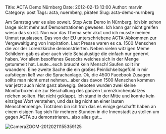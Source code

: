 Title: ACTA Demo Nürnberg
Date: 2012-02-13 13:00
Author: marvin
Category: post
Tags: acta, nuernberg, piraten
Slug: acta-demo-nurnberg

Am Samstag war es also soweit. Stop Acta Demo in Nürnberg. Ich bin schon
lange nicht mehr auf Demonstrationen gewesen. Ich kann gar nicht greifen
wieso das so ist. Nun war das Thema sehr akut und ich musste meinen
Unmut rauslassen. Das von der EU unterschriebene ACTA-Abkommen zur
Vergewaltigung von Inspiration. Laut Presse waren es ca. 1500 Menschen
die vor der Lorenzkirche demonstrierten. Neben vielen witzigen Meme
Schildern gab es aber auch viele Schaulustige die einfach nur genervt
haben. Vor allem besoffenes Gesocks welches sich in der Menge getummelt
hat. Leute...euch braucht kein Mensch! Saufen sollt ihr woanders. Eine
zweite Sache die ein großes Peinlichkeitsgefühl in mir aufstiegen ließ
war die Sprachanlage. Ok, die 4500 Facebook Zusagen sollte man nicht
ernst nehmen...aber das davon 1500 Menschen kommen war jetzt auch nicht
ganz abwegig. Geboten wurden zwei kleine Monitorboxen die zur
Beschallung des ganzen Lorenzkirchenplatzes reichen sollten. Hat nicht
geklappt. Ich stand in der Mitte und konnte kein einziges Wort
verstehen, und das lag nicht an einer lauten Menschenmenge. Trotzdem bin
ich froh das es einige geschafft haben an einem eisigen Tag sich für
mehrere Stunden in die Innenstadt zu stellen um gegen ACTA zu
demonstrieren...also alles gut...

![CameraZOOM-20120211155359125]({static}/images/CameraZOOM-20120211155359125.jpg)

